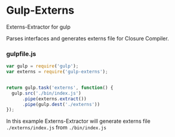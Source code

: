 # Gulp-Externs

Externs-Extractor for gulp

Parses interfaces and generates externs file for Closure Compiler.

### gulpfile.js

```javascript
var gulp = require('gulp');
var externs = require('gulp-externs');


return gulp.task('externs', function() {
  gulp.src('./bin/index.js')
      .pipe(externs.extract())
      .pipe(gulp.dest('./externs'))
});
```

In this example Externs-Extractor will generate externs file `./externs/index.js` from `./bin/index.js`
